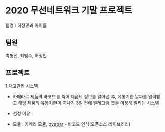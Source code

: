 # 2020 무선네트워크 기말 프로젝트
팀명 : 허정민과 아이들

## 팀원
박형진, 최범수, 허정민

## 프로젝트
1.재고관리 시스템
- 카메라로 제품의 바코드를 찍어 제품의 정보를 알아낸 후, 유통기한 날짜를 입력받고 해당 제품의 유통기한이 지나기 3일 전에 텔레그램 봇을 이용해 알리는 시스템

- 선정 이유 : 

- 모듈 : 카메라 모듈, [pyzbar](https://pypi.org/project/pyzbar/) - 바코드 인식(오픈소스 라이브러리)
